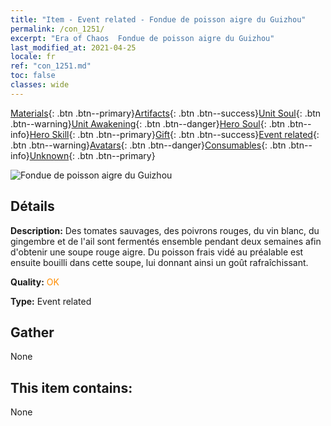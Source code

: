 ```yaml
---
title: "Item - Event related - Fondue de poisson aigre du Guizhou"
permalink: /con_1251/
excerpt: "Era of Chaos  Fondue de poisson aigre du Guizhou"
last_modified_at: 2021-04-25
locale: fr
ref: "con_1251.md"
toc: false
classes: wide
---
```

 [Materials](/ItemsFR/){: .btn .btn--primary}[Artifacts](/ItemsFR/Artifacts/){: .btn .btn--success}[Unit Soul](/ItemsFR/UnitSoul/){: .btn .btn--warning}[Unit Awakening](/ItemsFR/UnitAwakening/){: .btn .btn--danger}[Hero Soul](/ItemsFR/HeroSoul/){: .btn .btn--info}[Hero Skill](/ItemsFR/HeroSkill/){: .btn .btn--primary}[Gift](/ItemsFR/Gift/){: .btn .btn--success}[Event related](/ItemsFR/Events/){: .btn .btn--warning}[Avatars](/ItemsFR/Avatars/){: .btn .btn--danger}[Consumables](/ItemsFR/Consumables/){: .btn .btn--info}[Unknown](/ItemsFR/Unknown/){: .btn .btn--primary}

 ![Fondue de poisson aigre du Guizhou](/images/t/i_81533331.png)

## Détails
 **Description:** Des tomates sauvages, des poivrons rouges, du vin blanc, du gingembre et de l'ail sont fermentés ensemble pendant deux semaines afin d'obtenir une soupe rouge aigre. Du poisson frais vidé au préalable est ensuite bouilli dans cette soupe, lui donnant ainsi un goût rafraîchissant.

 **Quality:** <span style="color: #FF8C00">OK</span>

 **Type:** Event related

## Gather

  None

## This item contains:

  None

